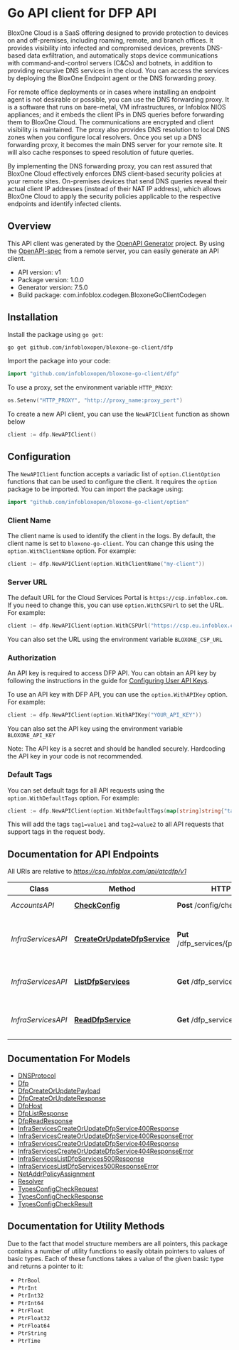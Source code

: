 # Go API client for DFP API

BloxOne Cloud is a SaaS offering designed to provide protection to devices on and off-premises, including roaming, remote, and branch offices. It provides visibility into infected and compromised devices, prevents DNS-based data exfiltration, and automatically stops device communications with command-and-control servers (C&Cs) and botnets, in addition to providing recursive DNS services in the cloud. You can access the services by deploying the BloxOne Endpoint agent or the DNS forwarding proxy.

For remote office deployments or in cases where installing an endpoint agent is not desirable or possible, you can use the DNS forwarding proxy. It is a software that runs on bare-metal, VM infrastructures, or Infoblox NIOS appliances; and it embeds the client IPs in DNS queries before forwarding them to BloxOne Cloud. The communications are encrypted and client visibility is maintained. The proxy also provides DNS resolution to local DNS zones when you configure local resolvers. Once you set up a DNS forwarding proxy, it becomes the main DNS server for your remote site. It will also cache responses to speed resolution of future queries.

By implementing the DNS forwarding proxy, you can rest assured that BloxOne Cloud effectively enforces DNS client-based security policies at your remote sites. On-premises devices that send DNS queries reveal their actual client IP addresses (instead of their NAT IP address), which allows BloxOne Cloud to apply the security policies applicable to the respective endpoints and identify infected clients.


## Overview
This API client was generated by the [OpenAPI Generator](https://openapi-generator.tech) project.  By using the [OpenAPI-spec](https://www.openapis.org/) from a remote server, you can easily generate an API client.

- API version: v1
- Package version: 1.0.0
- Generator version: 7.5.0
- Build package: com.infoblox.codegen.BloxoneGoClientCodegen

## Installation

Install the package using `go get`:
```bash
go get github.com/infobloxopen/bloxone-go-client/dfp
```

Import the package into your code:
```go
import "github.com/infobloxopen/bloxone-go-client/dfp"
```

To use a proxy, set the environment variable `HTTP_PROXY`:

```go
os.Setenv("HTTP_PROXY", "http://proxy_name:proxy_port")
```

To create a new API client, you can use the `NewAPIClient` function as shown below
```go
client := dfp.NewAPIClient()
```

## Configuration

The `NewAPIClient` function accepts a variadic list of `option.ClientOption` functions that can be used to configure the client.
It requires the `option` package to be imported. You can import the package using:
```go
import "github.com/infobloxopen/bloxone-go-client/option"
```

### Client Name
The client name is used to identify the client in the logs. By default, the client name is set to `bloxone-go-client`. You can change this using the `option.WithClientName` option. For example:
```go
client := dfp.NewAPIClient(option.WithClientName("my-client"))
```

### Server URL

The default URL for the Cloud Services Portal is `https://csp.infoblox.com`. If you need to change this, you can use `option.WithCSPUrl` to set the URL. For example:

```go
client := dfp.NewAPIClient(option.WithCSPUrl("https://csp.eu.infoblox.com"))
```

You can also set the URL using the environment variable `BLOXONE_CSP_URL`

### Authorization

An API key is required to access DFP API. You can obtain an API key by following the instructions in the guide for [Configuring User API Keys](https://docs.infoblox.com/space/BloxOneCloud/35430405/Configuring+User+API+Keys).

To use an API key with DFP API, you can use the `option.WithAPIKey` option. For example:

```go
client := dfp.NewAPIClient(option.WithAPIKey("YOUR_API_KEY"))
```

You can also set the API key using the environment variable `BLOXONE_API_KEY`

Note: The API key is a secret and should be handled securely. Hardcoding the API key in your code is not recommended.

### Default Tags

You can set default tags for all API requests using the `option.WithDefaultTags` option. For example:

```go
client := dfp.NewAPIClient(option.WithDefaultTags(map[string]string{"tag1": "value1", "tag2": "value2"}))
```
This will add the tags `tag1=value1` and `tag2=value2` to all API requests that support tags in the request body.

## Documentation for API Endpoints

All URIs are relative to *https://csp.infoblox.com/api/atcdfp/v1*

Class | Method | HTTP request | Description
------------ | ------------- | ------------- | -------------
*AccountsAPI* | [**CheckConfig**](docs/AccountsAPI.md#checkconfig) | **Post** /config/check | Check Config.
*InfraServicesAPI* | [**CreateOrUpdateDfpService**](docs/InfraServicesAPI.md#createorupdatedfpservice) | **Put** /dfp_services/{payload.service_id} | Update DNS Forwarding Proxy services.
*InfraServicesAPI* | [**ListDfpServices**](docs/InfraServicesAPI.md#listdfpservices) | **Get** /dfp_services | List DNS Forwarding Proxy services.
*InfraServicesAPI* | [**ReadDfpService**](docs/InfraServicesAPI.md#readdfpservice) | **Get** /dfp_services/{service_id} | Read DNS Forwarding Proxy services.


## Documentation For Models

 - [DNSProtocol](docs/DNSProtocol.md)
 - [Dfp](docs/Dfp.md)
 - [DfpCreateOrUpdatePayload](docs/DfpCreateOrUpdatePayload.md)
 - [DfpCreateOrUpdateResponse](docs/DfpCreateOrUpdateResponse.md)
 - [DfpHost](docs/DfpHost.md)
 - [DfpListResponse](docs/DfpListResponse.md)
 - [DfpReadResponse](docs/DfpReadResponse.md)
 - [InfraServicesCreateOrUpdateDfpService400Response](docs/InfraServicesCreateOrUpdateDfpService400Response.md)
 - [InfraServicesCreateOrUpdateDfpService400ResponseError](docs/InfraServicesCreateOrUpdateDfpService400ResponseError.md)
 - [InfraServicesCreateOrUpdateDfpService404Response](docs/InfraServicesCreateOrUpdateDfpService404Response.md)
 - [InfraServicesCreateOrUpdateDfpService404ResponseError](docs/InfraServicesCreateOrUpdateDfpService404ResponseError.md)
 - [InfraServicesListDfpServices500Response](docs/InfraServicesListDfpServices500Response.md)
 - [InfraServicesListDfpServices500ResponseError](docs/InfraServicesListDfpServices500ResponseError.md)
 - [NetAddrPolicyAssignment](docs/NetAddrPolicyAssignment.md)
 - [Resolver](docs/Resolver.md)
 - [TypesConfigCheckRequest](docs/TypesConfigCheckRequest.md)
 - [TypesConfigCheckResponse](docs/TypesConfigCheckResponse.md)
 - [TypesConfigCheckResult](docs/TypesConfigCheckResult.md)


## Documentation for Utility Methods

Due to the fact that model structure members are all pointers, this package contains
a number of utility functions to easily obtain pointers to values of basic types.
Each of these functions takes a value of the given basic type and returns a pointer to it:

* `PtrBool`
* `PtrInt`
* `PtrInt32`
* `PtrInt64`
* `PtrFloat`
* `PtrFloat32`
* `PtrFloat64`
* `PtrString`
* `PtrTime`
